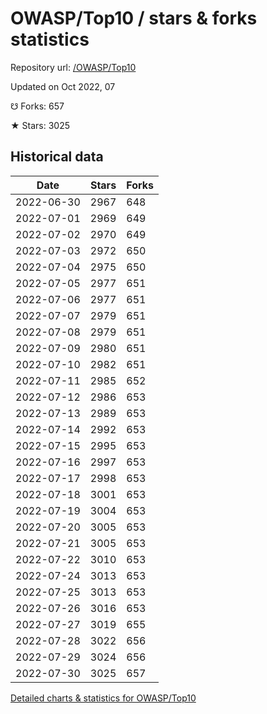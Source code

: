 # OWASP/Top10 / stars & forks statistics

Repository url: [/OWASP/Top10](https://github.com/OWASP/Top10)

Updated on Oct 2022, 07

☋ Forks: 657

★ Stars: 3025

## Historical data
| Date | Stars | Forks |
|------|-------|-------|
| 2022-06-30 | 2967 | 648 | 
| 2022-07-01 | 2969 | 649 | 
| 2022-07-02 | 2970 | 649 | 
| 2022-07-03 | 2972 | 650 | 
| 2022-07-04 | 2975 | 650 | 
| 2022-07-05 | 2977 | 651 | 
| 2022-07-06 | 2977 | 651 | 
| 2022-07-07 | 2979 | 651 | 
| 2022-07-08 | 2979 | 651 | 
| 2022-07-09 | 2980 | 651 | 
| 2022-07-10 | 2982 | 651 | 
| 2022-07-11 | 2985 | 652 | 
| 2022-07-12 | 2986 | 653 | 
| 2022-07-13 | 2989 | 653 | 
| 2022-07-14 | 2992 | 653 | 
| 2022-07-15 | 2995 | 653 | 
| 2022-07-16 | 2997 | 653 | 
| 2022-07-17 | 2998 | 653 | 
| 2022-07-18 | 3001 | 653 | 
| 2022-07-19 | 3004 | 653 | 
| 2022-07-20 | 3005 | 653 | 
| 2022-07-21 | 3005 | 653 | 
| 2022-07-22 | 3010 | 653 | 
| 2022-07-24 | 3013 | 653 | 
| 2022-07-25 | 3013 | 653 | 
| 2022-07-26 | 3016 | 653 | 
| 2022-07-27 | 3019 | 655 | 
| 2022-07-28 | 3022 | 656 | 
| 2022-07-29 | 3024 | 656 | 
| 2022-07-30 | 3025 | 657 | 


[Detailed charts & statistics for OWASP/Top10](https://reviewgithub.com/rep/OWASP/Top10)
